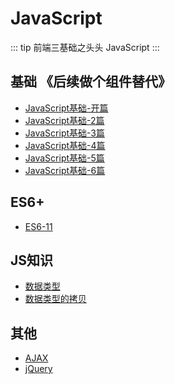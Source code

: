 # JavaScript

::: tip 前端三基础之头头
JavaScript
:::

## 基础  《后续做个组件替代》
+ [JavaScript基础-开篇](./JavaScript基础-01.md)
+ [JavaScript基础-2篇](./JavaScript基础-02.md)
+ [JavaScript基础-3篇](./JavaScript基础-03.md)
+ [JavaScript基础-4篇](./JavaScript基础-04.md)
+ [JavaScript基础-5篇](./JavaScript基础-05.md)
+ [JavaScript基础-6篇](./JavaScript基础-06.md)

## ES6+

+ [ES6-11](./es6-11.md)

## JS知识

+ [数据类型](./数据类型.md)
+ [数据类型的拷贝](./数据类型的拷贝.md)

## 其他
+ [AJAX](./AJAX.md)
+ [jQuery](./jQuery.md)